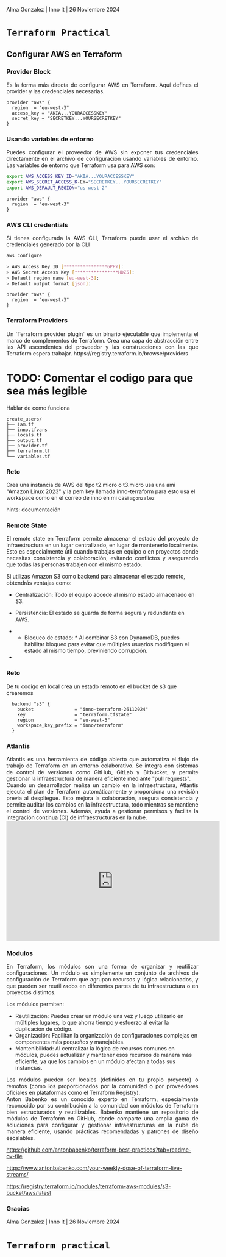 [comment]: # (Pass optional settings to reveal.js:)
[comment]: # (controls: true)
[comment]: # (keyboard: true)
[comment]: # (markdown: { smartypants: true })
[comment]: # (hash: false)
[comment]: # (respondToHashChanges: false)
[comment]: # (Other settings are documented at https://revealjs.com/config/)

Alma Gonzalez | Inno It | 26 Noviembre 2024

# `Terraform Practical`

[comment]: # (!!! data-background-image="media/background/4.png" data-background-size="contain")

## Configurar AWS en Terraform

[comment]: # (!!! data-background-image="media/background/titulo_l.png" data-background-size="contain" data-auto-animate)
### Provider Block
<div style="text-align: justify">
Es la forma más directa de configurar AWS en Terraform. Aquí defines el provider y las credenciales necesarias.
</div>

```HCL
provider "aws" {
  region  = "eu-west-3"
  access_key = "AKIA...YOURACCESSKEY"
  secret_key = "SECRETKEY...YOURSECRETKEY"
}

```
[comment]: # (!!! data-background-image="media/background/1.png" data-background-size="contain" data-auto-animate)
### Usando variables de entorno
<div style="text-align: justify">
Puedes configurar el proveedor de AWS sin exponer tus credenciales directamente en el archivo de configuración usando variables de entorno.
Las variables de entorno que Terraform usa para AWS son:
</div>

```bash
export AWS_ACCESS_KEY_ID="AKIA...YOURACCESSKEY"
export AWS_SECRET_ACCESS_K-EY="SECRETKEY...YOURSECRETKEY"
export AWS_DEFAULT_REGION="us-west-2"
```
```HCL
provider "aws" {
  region  = "eu-west-3"
}
```
[comment]: # (!!! data-background-image="media/background/1.png" data-background-size="contain" data-auto-animate)
### AWS CLI credentials
<div style="text-align: justify">
Si tienes configurada la AWS CLI, Terraform puede usar el archivo de credenciales generado por la CLI
</div>

```bash [1|3-6]
aws configure

> AWS Access Key ID [****************6PPY]: 
> AWS Secret Access Key [****************HDZ5]: 
> Default region name [eu-west-3]: 
> Default output format [json]: 
```
```HCL
provider "aws" {
  region  = "eu-west-3"
}
```
[comment]: # (!!! data-background-image="media/background/1.png" data-background-size="contain")

### Terraform Providers

[comment]: # (!!! data-background-image="media/background/titulo_m.png" data-background-size="contain" data-auto-animate)
<div style="text-align: justify">
Un `Terraform provider plugin` es un binario ejecutable que implementa el marco de complementos de Terraform.
Crea una capa de abstracción entre las API ascendentes del proveedor y las construcciones con las que Terraform espera trabajar.
https://registry.terraform.io/browse/providers
</div>

[comment]: # (!!! data-background-image="media/background/1.png" data-background-size="contain" data-auto-animate)
# TODO: Comentar el codigo para que sea más legible
Hablar de como funciona 
```
create_users/
├── iam.tf
├── inno.tfvars
├── locals.tf
├── output.tf
├── provider.tf
├── terraform.tf
└── variables.tf 

```
[comment]: # (!!! data-background-image="media/background/1.png" data-background-size="contain" data-auto-animate)

### Reto 

Crea una instancia de AWS del tipo t2.micro o t3.micro usa una ami "Amazon Linux 2023" y la pem key llamada inno-terraform
para esto usa el workspace como en el correo de inno en mi casi `agonzalez`

hints: documentación

[comment]: # (!!! data-background-image="media/background/titulo_m.png" data-background-size="contain" data-auto-animate)

### Remote State

[comment]: # (!!! data-background-image="media/background/titulo_m.png" data-background-size="contain" data-auto-animate)

<div style="text-align: justify">
El remote state en Terraform permite almacenar el estado del proyecto de infraestructura en un lugar centralizado, en lugar de mantenerlo localmente. Esto es especialmente útil cuando trabajas en equipo o en proyectos donde necesitas consistencia y colaboración, evitando conflictos y asegurando que todas las personas trabajen con el mismo estado.
</div>

[comment]: # (!!! data-background-image="media/background/1.png" data-background-size="contain" data-auto-animate)

Si utilizas Amazon S3 como backend para almacenar el estado remoto, obtendrás ventajas como:

- Centralización: Todo el equipo accede al mismo estado almacenado en S3.
- Persistencia: El estado se guarda de forma segura y redundante en AWS.
- * Bloqueo de estado: * Al combinar S3 con DynamoDB, puedes habilitar bloqueo para evitar que múltiples usuarios modifiquen el estado al mismo tiempo, previniendo corrupción.

- [comment]: # (!!! data-background-image="media/background/1.png" data-background-size="contain" data-auto-animate)

### Reto 

De tu codigo en local crea un estado remoto en el bucket de s3 que crearemos

```HCL
  backend "s3" {
    bucket               = "inno-terraform-26112024"
    key                  = "terraform.tfstate"
    region               = "eu-west-3"
    workspace_key_prefix = "inno/terraform"
  }
```

[comment]: # (!!! data-background-image="media/background/2.png" data-background-size="contain" data-auto-animate)
### Atlantis

[comment]: # (!!! data-background-image="media/background/titulo_m.png" data-background-size="contain" data-auto-animate)
<div style="text-align: justify">
Atlantis es una herramienta de código abierto que automatiza el flujo de trabajo de Terraform en un entorno colaborativo. Se integra con sistemas de control de versiones como GitHub, GitLab y Bitbucket, y permite gestionar la infraestructura de manera eficiente mediante "pull requests".
</div>

[comment]: # (!!! data-background-image="media/background/1.png" data-background-size="contain" data-auto-animate)
<div style="text-align: justify">
Cuando un desarrollador realiza un cambio en la infraestructura, Atlantis ejecuta el plan de Terraform automáticamente y proporciona una revisión previa al despliegue. Esto mejora la colaboración, asegura consistencia y permite auditar los cambios en la infraestructura, todo mientras se mantiene el control de versiones. Además, ayuda a gestionar permisos y facilita la integración continua (CI) de infraestructuras en la nube.
</div>

[comment]: # (!!! data-background-image="media/background/1.png" data-background-size="contain" data-auto-animate)

<iframe width="560" height="315" src="https://www.youtube.com/watch?v=TmIPWda0IKg" frameborder="0" allow="accelerometer; autoplay; clipboard-write; encrypted-media; gyroscope; picture-in-picture" allowfullscreen></iframe>


[comment]: # (!!! data-background-image="media/background/2.png" data-background-size="contain" data-auto-animate)
### Modulos

[comment]: # (!!! data-background-image="media/background/titulo_m.png" data-background-size="contain" data-auto-animate)

<div style="text-align: justify">
En Terraform, los módulos son una forma de organizar y reutilizar configuraciones. Un módulo es simplemente un conjunto de archivos de configuración de Terraform que agrupan recursos y lógica relacionados, y que pueden ser reutilizados en diferentes partes de tu infraestructura o en proyectos distintos.
</div>

[comment]: # (!!! data-background-image="media/background/1.png" data-background-size="contain" data-auto-animate)

Los módulos permiten:

- Reutilización: Puedes crear un módulo una vez y luego utilizarlo en múltiples lugares, lo que ahorra tiempo y esfuerzo al evitar la duplicación de código.
- Organización: Facilitan la organización de configuraciones complejas en componentes más pequeños y manejables.
- Mantenibilidad: Al centralizar la lógica de recursos comunes en módulos, puedes actualizar y mantener esos recursos de manera más eficiente, ya que los cambios en un módulo afectan a todas sus instancias.


[comment]: # (!!! data-background-image="media/background/1.png" data-background-size="contain" data-auto-animate)

<div style="text-align: justify">
Los módulos pueden ser locales (definidos en tu propio proyecto) o remotos (como los proporcionados por la comunidad o por proveedores oficiales en plataformas como el Terraform Registry).
</div>


[comment]: # (!!! data-background-image="media/background/1.png" data-background-size="contain" data-auto-animate)

<div style="text-align: justify">
Anton Babenko es un conocido experto en Terraform, especialmente reconocido por su contribución a la comunidad con módulos de Terraform bien estructurados y reutilizables. Babenko mantiene un repositorio de módulos de Terraform en GitHub, donde comparte una amplia gama de soluciones para configurar y gestionar infraestructuras en la nube de manera eficiente, usando prácticas recomendadas y patrones de diseño escalables. 
</div>


https://github.com/antonbabenko/terraform-best-practices?tab=readme-ov-file

https://www.antonbabenko.com/your-weekly-dose-of-terraform-live-streams/

https://registry.terraform.io/modules/terraform-aws-modules/s3-bucket/aws/latest

[comment]: # (!!! data-background-image="media/background/1.png" data-background-size="contain" data-auto-animate)

[comment]: # (!!! data-background-image="media/background/1.png" data-background-size="contain" data-auto-animate)
### Gracias
[comment]: # (!!! data-background-image="media/background/titulo_m.png" data-background-size="contain" data-auto-animate)

Alma Gonzalez | Inno It | 26 Noviembre 2024

# `Terraform practical`

[comment]: # (!!! data-background-image="media/background/4.png" data-background-size="contain")

